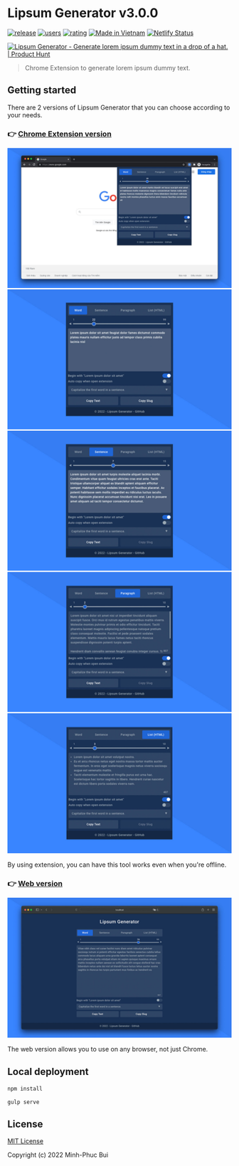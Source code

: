 # Lipsum Generator v3.0.0 

[![release](https://badgen.net/github/release/phucbm/lipsum-generator/?cache=600)](https://github.com/phucbm/lipsum-generator/releases/latest)
[![users](https://badgen.net/chrome-web-store/users/fepopmflofkppphpkfjdbmimglkeifna)](https://chrome.google.com/webstore/detail/lipsum-generator/fepopmflofkppphpkfjdbmimglkeifna)
[![rating](https://badgen.net/chrome-web-store/rating/fepopmflofkppphpkfjdbmimglkeifna)](https://chrome.google.com/webstore/detail/lipsum-generator/fepopmflofkppphpkfjdbmimglkeifna)
[![Made in Vietnam](https://raw.githubusercontent.com/webuild-community/badge/master/svg/made.svg)](https://webuild.community)
[![Netlify Status](https://api.netlify.com/api/v1/badges/e472906a-3df7-4e0f-9515-9c55ba356c28/deploy-status)](https://app.netlify.com/sites/lipsum-generator/deploys)

<a href="https://www.producthunt.com/posts/lipsum-generator?utm_source=badge-featured&utm_medium=badge&utm_souce=badge-lipsum-generator" target="_blank"><img src="https://api.producthunt.com/widgets/embed-image/v1/featured.svg?post_id=325264&theme=light" alt="Lipsum Generator - Generate lorem ipsum dummy text in a drop of a hat. | Product Hunt" style="width: 250px; height: 50px;" width="250" height="50" /></a>

> Chrome Extension to generate lorem ipsum dummy text.

## Getting started

There are 2 versions of Lipsum Generator that you can choose according to your needs.

### 👉 **[Chrome Extension version](https://chrome.google.com/webstore/detail/lipsum-generator/fepopmflofkppphpkfjdbmimglkeifna)**

![](media/v3/1280-ext.jpg)
![](media/v3/1280-word.jpg)
![](media/v3/1280-sentence.jpg)
![](media/v3/1280-paragraph.jpg)
![](media/v3/1280-list.jpg)

By using extension, you can have this tool works even when you're offline.

### 👉 **[Web version](https://lipsum-generator.netlify.app)**

![](media/v3/1280-web-app.jpg)

The web version allows you to use on any browser, not just Chrome.

## Local deployment

```text
npm install
```

```text
gulp serve
```

## License

[MIT License](https://github.com/phucbm/lipsum-generator/blob/main/LICENSE)

Copyright (c) 2022 Minh-Phuc Bui
